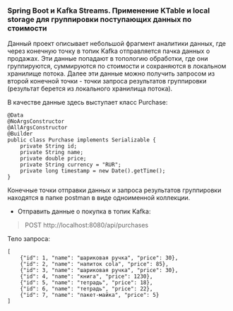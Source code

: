 ### Spring Boot и Kafka Streams. Применение KTable и local storage для группировки поступающих данных по стоимости
Данный проект описывает небольшой фрагмент аналитики данных, где через конечную точку в топик Kafka отправляется пачка данных о продажах. Эти данные попадают в топологию обработки, где они группируются, суммируются по стоимости и сохраняются в локальном хранилище потока. Далее эти данные можно получить запросом из второй конечной точки - точки запроса результатов группировки (результат берется из локального хранилища потока).  

В качестве данные здесь выступает класс Purchase:
```
@Data
@NoArgsConstructor
@AllArgsConstructor
@Builder
public class Purchase implements Serializable {
    private String id;
    private String name;
    private double price;
    private String currency = "RUR";
    private long timestamp = new Date().getTime();
}
```

Конечные точки отправки данных и запроса результатов группировки находятся в папке postman в виде одноименной коллекции.
* Отправить данные о покупка в топик Kafka:  
> POST http://localhost:8080/api/purchases  

Тело запроса:  
```
[
    {"id": 1, "name": "шариковая ручка", "price": 30},
    {"id": 2, "name": "напиток cola", "price": 85},
    {"id": 3, "name": "шариковая ручка", "price": 30},
    {"id": 4, "name": "книга", "price": 1230},
    {"id": 5, "name": "тетрадь", "price": 18},
    {"id": 6, "name": "тетрадь", "price": 22},
    {"id": 7, "name": "пакет-майка", "price": 5}
]
```
